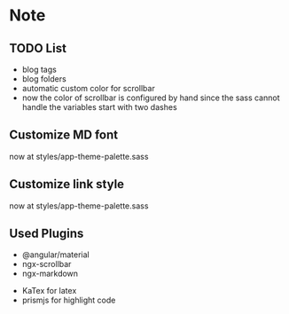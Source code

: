 # Note

## TODO List

- blog tags
- blog folders
- automatic custom color for scrollbar
 - now the color of scrollbar is configured by hand since
 the sass cannot handle the variables start with two dashes

## Customize MD font

now at styles/app-theme-palette.sass

## Customize link style

now at styles/app-theme-palette.sass

## Used Plugins

- @angular/material
- ngx-scrollbar
- ngx-markdown
 * KaTex for latex
 * prismjs for highlight code

